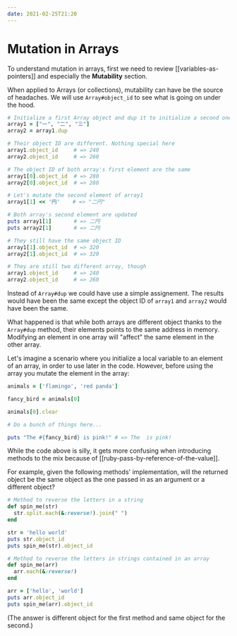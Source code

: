 ```yaml
---
date: 2021-02-25T21:20
---
```


# Mutation in Arrays

To understand mutation in arrays, first we need to review [[variables-as-pointers]] and
especially the **Mutability** section.

When applied to Arrays (or collections), mutability can have be the source of
headaches. We will use `Array#object_id` to see what is going on under the
hood.

```ruby
# Initialize a first Array object and dup it to initialize a second one
array1 = ["一", "二", "三"]
array2 = array1.dup

# Their object ID are different. Nothing special here
array1.object_id     # => 240
array2.object_id     # => 260

# The object ID of both array's first element are the same
array1[0].object_id  # => 280
array2[0].object_id  # => 280

# Let's mutate the second element of array1
array1[1] << '円'    # => "二円"

# Both array's second element are updated
puts array1[1]       # => 二円
puts array2[1]       # => 二円

# They still have the same object ID
array1[1].object_id  # => 320
array2[1].object_id  # => 320

# They are still two different array, though
array1.object_id     # => 240
array2.object_id     # => 260
```

Instead of `Array#dup` we could have use a simple assignement. The results
would have been the same except the object ID of `array1` and `array2` would
have been the same.

What happened is that while both arrays are different object thanks to the
`Array#dup` method, their elements points to the same address in memory.
Modifying an element in one array will "affect" the same element in the other
array.

Let's imagine a scenario where you initialize a local variable to an element of
an array, in order to use later in the code. However, before using the array
you mutate the element in the array:

```ruby
animals = ['flamingo', 'red panda']

fancy_bird = animals[0]

animals[0].clear

# Do a bunch of things here...

puts "The #{fancy_bird} is pink!" # => The  is pink!
```

While the code above is silly, it gets more confusing when introducing methods
to the mix because of [[ruby-pass-by-reference-of-the-value]].

For example, given the following methods' implementation, will the returned
object be the same object as the one passed in as an argument or a different
object?

```ruby
# Method to reverse the letters in a string
def spin_me(str)
  str.split.each(&:reverse!).join(" ")
end

str = 'hello world'
puts str.object_id
puts spin_me(str).object_id
```

```ruby
# Method to reverse the letters in strings contained in an array
def spin_me(arr)
  arr.each(&:reverse!)
end

arr = ['hello', 'world']
puts arr.object_id
puts spin_me(arr).object_id
```

(The answer is different object for the first method and same object for the
second.)
